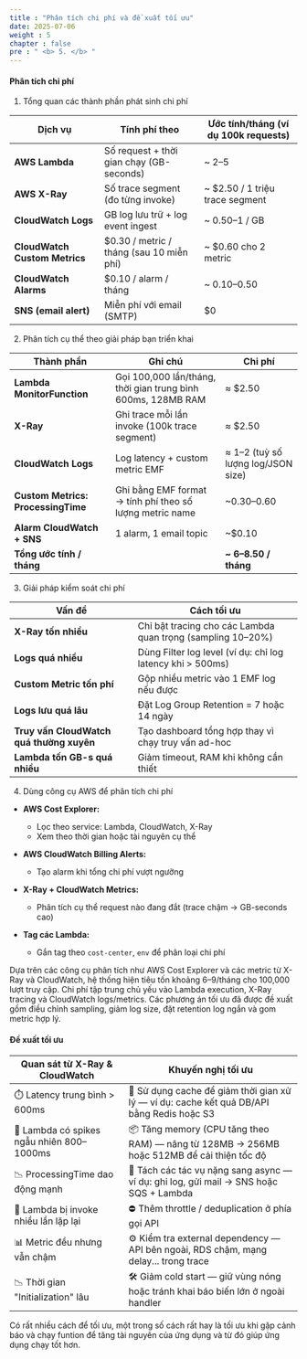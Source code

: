 ```yaml
---
title : "Phân tích chi phí và đề xuất tối ưu"
date: 2025-07-06 
weight : 5 
chapter : false
pre : " <b> 5. </b> "
---
```



#### Phân tích chi phí

1. Tổng quan các thành phần phát sinh chi phí

| **Dịch vụ**                  | **Tính phí theo**                                     | **Ước tính/tháng (ví dụ 100k requests)**     |
|-----------------------------|--------------------------------------------------------|-----------------------------------------------|
| **AWS Lambda**              | Số request + thời gian chạy (GB-seconds)              | ~ $2–$5                                       |
| **AWS X-Ray**               | Số trace segment (đo từng invoke)                     | ~ $2.50 / 1 triệu trace segment               |
| **CloudWatch Logs**         | GB log lưu trữ + log event ingest                     | ~ $0.50–$1 / GB                                |
| **CloudWatch Custom Metrics** | $0.30 / metric / tháng (sau 10 miễn phí)             | ~ $0.60 cho 2 metric                           |
| **CloudWatch Alarms**       | $0.10 / alarm / tháng                                 | ~ $0.10–$0.50                                 |
| **SNS (email alert)**       | Miễn phí với email (SMTP)                             | $0                                            |


2. Phân tích cụ thể theo giải pháp bạn triển khai

| **Thành phần**                | **Ghi chú**                                                              | **Chi phí**               |
|------------------------------|---------------------------------------------------------------------------|----------------------------|
| **Lambda MonitorFunction**   | Gọi 100,000 lần/tháng, thời gian trung bình 600ms, 128MB RAM             | ≈ $2.50                    |
| **X-Ray**                    | Ghi trace mỗi lần invoke (100k trace segment)                            | ≈ $2.50                    |
| **CloudWatch Logs**          | Log latency + custom metric EMF                                          | ≈ $1–$2 (tuỳ số lượng log/JSON size) |
| **Custom Metrics: ProcessingTime** | Ghi bằng EMF format → tính phí theo số lượng metric name           | ~$0.30–$0.60              |
| **Alarm CloudWatch + SNS**   | 1 alarm, 1 email topic                                                   | ~$0.10                    |
| **Tổng ước tính / tháng**    |                                                                           | **~ $6–$8.50 / tháng**     |


3. Giải pháp kiểm soát chi phí

| **Vấn đề**                              | **Cách tối ưu**                                                                 |
|----------------------------------------|----------------------------------------------------------------------------------|
| **X-Ray tốn nhiều**                    | Chỉ bật tracing cho các Lambda quan trọng (sampling 10–20%)                    |
| **Logs quá nhiều**                     | Dùng Filter log level (ví dụ: chỉ log latency khi > 500ms)                     |
| **Custom Metric tốn phí**              | Gộp nhiều metric vào 1 EMF log nếu được                                        |
| **Logs lưu quá lâu**                   | Đặt Log Group Retention = 7 hoặc 14 ngày                                       |
| **Truy vấn CloudWatch quá thường xuyên** | Tạo dashboard tổng hợp thay vì chạy truy vấn ad-hoc                            |
| **Lambda tốn GB-s quá nhiều**          | Giảm timeout, RAM khi không cần thiết                                          |

4. Dùng công cụ AWS để phân tích chi phí

- **AWS Cost Explorer:**
  - Lọc theo service: Lambda, CloudWatch, X-Ray
  - Xem theo thời gian hoặc tài nguyên cụ thể

- **AWS CloudWatch Billing Alerts:**
  - Tạo alarm khi tổng chi phí vượt ngưỡng

- **X-Ray + CloudWatch Metrics:**
  - Phân tích cụ thể request nào đang đắt (trace chậm → GB-seconds cao)

- **Tag các Lambda:**
  - Gắn tag theo `cost-center`, `env` để phân loại chi phí


Dựa trên các công cụ phân tích như AWS Cost Explorer và các metric từ X-Ray và CloudWatch, hệ thống hiện tiêu tốn khoảng $6–$9/tháng cho 100,000 lượt truy cập. Chi phí tập trung chủ yếu vào Lambda execution, X-Ray tracing và CloudWatch logs/metrics. Các phương án tối ưu đã được đề xuất gồm điều chỉnh sampling, giảm log size, đặt retention log ngắn và gom metric hợp lý.


#### Đề xuất tối ưu 


| **Quan sát từ X-Ray & CloudWatch**                      | **Khuyến nghị tối ưu**                                                                                   |
|----------------------------------------------------------|-----------------------------------------------------------------------------------------------------------|
| ⏱️ Latency trung bình > 600ms                            | 🔁 Sử dụng cache để giảm thời gian xử lý — ví dụ: cache kết quả DB/API bằng Redis hoặc S3                |
| 🚀 Lambda có spikes ngẫu nhiên 800–1000ms               | 📦 Tăng memory (CPU tăng theo RAM) — nâng từ 128MB → 256MB hoặc 512MB để cải thiện tốc độ                 |
| 📉 ProcessingTime dao động mạnh                          | 🔄 Tách các tác vụ nặng sang async — ví dụ: ghi log, gửi mail → SNS hoặc SQS + Lambda                    |
| 🔁 Lambda bị invoke nhiều lần lặp lại                    | ⛔ Thêm throttle / deduplication ở phía gọi API                                                           |
| 📊 Metric đều nhưng vẫn chậm                             | ⚙️ Kiểm tra external dependency — API bên ngoài, RDS chậm, mạng delay... trong trace                     |
| 📉 Thời gian "Initialization" lâu                        | 🛠️ Giảm cold start — giữ vùng nóng hoặc tránh khai báo biến lớn ở ngoài handler                         |

Có rất nhiều cách để tối ưu, một trong số cách rất hay là tối ưu khi gặp cảnh báo và chạy funtion để tăng tài nguyên của ứng dụng và từ đó giúp ứng dụng chạy tốt hơn.